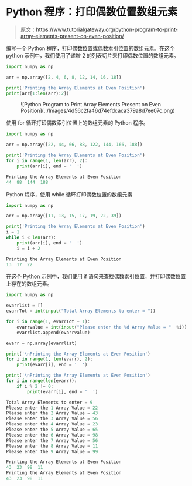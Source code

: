 # Python 程序：打印偶数位置数组元素

> 原文：<https://www.tutorialgateway.org/python-program-to-print-array-elements-present-on-even-position/>

编写一个 Python 程序，打印偶数位置或偶数索引位置的数组元素。在这个 python 示例中，我们使用了递增 2 的列表切片来打印偶数位置的数组元素。

```py
import numpy as np

arr = np.array([2, 4, 6, 8, 12, 14, 16, 18])

print('Printing the Array Elements at Even Position')
print(arr[1:len(arr):2])
```

<figure class="wp-block-image size-large">![Python Program to Print Array Elements Present on Even Position](../Images/4d56c2fa46d74efdcaca379a8d7ee07c.png)</figure>

使用 for 循环打印偶数索引位置上的数组元素的 Python 程序。

```py
import numpy as np

arr = np.array([22, 44, 66, 88, 122, 144, 166, 188])

print('Printing the Array Elements at Even Position')
for i in range(1, len(arr), 2):
    print(arr[i], end = '  ')
```

```py
Printing the Array Elements at Even Position
44  88  144  188 
```

Python 程序，使用 while 循环打印偶数位置的数组元素

```py
import numpy as np

arr = np.array([11, 13, 15, 17, 19, 22, 39])

print('Printing the Array Elements at Even Position')
i = 1
while i < len(arr):
    print(arr[i], end = '  ')
    i = i + 2
```

```py
Printing the Array Elements at Even Position
13  17  22 
```

在这个 [Python 示例](https://www.tutorialgateway.org/python-programming-examples/)中，我们使用 if 语句来查找偶数索引位置，并打印偶数位置上存在的数组元素。

```py
import numpy as np

evarrlist = []
evarrTot = int(input("Total Array Elements to enter = "))

for i in range(1, evarrTot + 1):
    evarrvalue = int(input("Please enter the %d Array Value = "  %i))
    evarrlist.append(evarrvalue)

evarr = np.array(evarrlist)

print('\nPrinting the Array Elements at Even Position')
for i in range(1, len(evarr), 2):
    print(evarr[i], end = '  ')

print('\nPrinting the Array Elements at Even Position')
for i in range(len(evarr)):
    if i % 2 != 0:
        print(evarr[i], end = '  ')
```

```py
Total Array Elements to enter = 9
Please enter the 1 Array Value = 22
Please enter the 2 Array Value = 43
Please enter the 3 Array Value = 56
Please enter the 4 Array Value = 23
Please enter the 5 Array Value = 65
Please enter the 6 Array Value = 98
Please enter the 7 Array Value = 56
Please enter the 8 Array Value = 11
Please enter the 9 Array Value = 99

Printing the Array Elements at Even Position
43  23  98  11  
Printing the Array Elements at Even Position
43  23  98  11 
```
